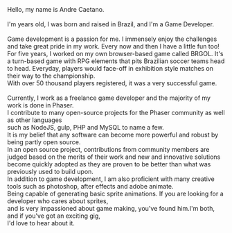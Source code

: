 <!-- header
title: About
header -->
<div class="post-content">
Hello, my name is Andre Caetano.<br>
<br>
I'm <!--esc 
	print(Math.floor( ((new Date()).getTime() - (new Date(1989, 8, 14)).getTime()) / (1000 * 60 * 60 * 24 * 365.25))) 
--> years old, I was born and raised in Brazil, and I'm a Game Developer.<br>
<br>
Game development is a passion for me. I immensely enjoy the challenges and take 
great pride in my work. Every now and then I have a little fun too! For five 
years, I worked on my own browser-based game called BRGOL. It's a turn-based 
game with RPG elements that pits Brazilian soccer teams head to head. Everyday, 
players would face-off in exhibition style matches on their way to the championship.<br>
With over 50 thousand players registered, it was a very successful game.
<br>
<br>
Currently, I work as a freelance game developer and the majority of my work is done in Phaser.<br>
I contribute to many open-source projects for the Phaser community as well as other languages<br>
such as NodeJS, gulp, PHP and MySQL to name a few.<br>It is my belief that any software can become more powerful and robust by being partly open source.<br>
In an open source project, contributions from community members are judged based on the merits of their work and new and innovative solutions become quickly adopted as they are proven to be better than what was previously used to build upon.  
<br>
In addition to game development, I am also proficient with many creative tools such as photoshop, after effects and adobe animate.<br>
Being capable of generating basic sprite animations. If you are looking for a developer who cares about sprites,<br>
and is very impassioned about game making, you've found him.I'm both, and if you've got an exciting gig,<br>
I'd love to hear about it.
</div>
